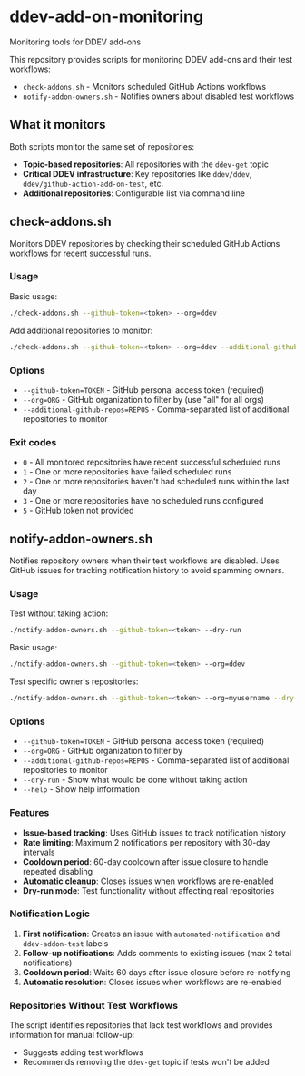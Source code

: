 # ddev-add-on-monitoring
Monitoring tools for DDEV add-ons

This repository provides scripts for monitoring DDEV add-ons and their test workflows:

- `check-addons.sh` - Monitors scheduled GitHub Actions workflows
- `notify-addon-owners.sh` - Notifies owners about disabled test workflows

## What it monitors

Both scripts monitor the same set of repositories:

- **Topic-based repositories**: All repositories with the `ddev-get` topic
- **Critical DDEV infrastructure**: Key repositories like `ddev/ddev`, `ddev/github-action-add-on-test`, etc.
- **Additional repositories**: Configurable list via command line

## check-addons.sh

Monitors DDEV repositories by checking their scheduled GitHub Actions workflows for recent successful runs.

### Usage

Basic usage:
```bash
./check-addons.sh --github-token=<token> --org=ddev
```

Add additional repositories to monitor:
```bash
./check-addons.sh --github-token=<token> --org=ddev --additional-github-repos="owner/repo1,owner/repo2,owner/repo3"
```

### Options

- `--github-token=TOKEN` - GitHub personal access token (required)
- `--org=ORG` - GitHub organization to filter by (use "all" for all orgs)  
- `--additional-github-repos=REPOS` - Comma-separated list of additional repositories to monitor

### Exit codes

- `0` - All monitored repositories have recent successful scheduled runs
- `1` - One or more repositories have failed scheduled runs
- `2` - One or more repositories haven't had scheduled runs within the last day
- `3` - One or more repositories have no scheduled runs configured
- `5` - GitHub token not provided

## notify-addon-owners.sh

Notifies repository owners when their test workflows are disabled. Uses GitHub issues for tracking notification history to avoid spamming owners.

### Usage

Test without taking action:
```bash
./notify-addon-owners.sh --github-token=<token> --dry-run
```

Basic usage:
```bash
./notify-addon-owners.sh --github-token=<token> --org=ddev
```

Test specific owner's repositories:
```bash
./notify-addon-owners.sh --github-token=<token> --org=myusername --dry-run
```

### Options

- `--github-token=TOKEN` - GitHub personal access token (required)
- `--org=ORG` - GitHub organization to filter by
- `--additional-github-repos=REPOS` - Comma-separated list of additional repositories to monitor
- `--dry-run` - Show what would be done without taking action
- `--help` - Show help information

### Features

- **Issue-based tracking**: Uses GitHub issues to track notification history
- **Rate limiting**: Maximum 2 notifications per repository with 30-day intervals
- **Cooldown period**: 60-day cooldown after issue closure to handle repeated disabling
- **Automatic cleanup**: Closes issues when workflows are re-enabled
- **Dry-run mode**: Test functionality without affecting real repositories

### Notification Logic

1. **First notification**: Creates an issue with `automated-notification` and `ddev-addon-test` labels
2. **Follow-up notifications**: Adds comments to existing issues (max 2 total notifications)
3. **Cooldown period**: Waits 60 days after issue closure before re-notifying
4. **Automatic resolution**: Closes issues when workflows are re-enabled

### Repositories Without Test Workflows

The script identifies repositories that lack test workflows and provides information for manual follow-up:
- Suggests adding test workflows
- Recommends removing the `ddev-get` topic if tests won't be added
